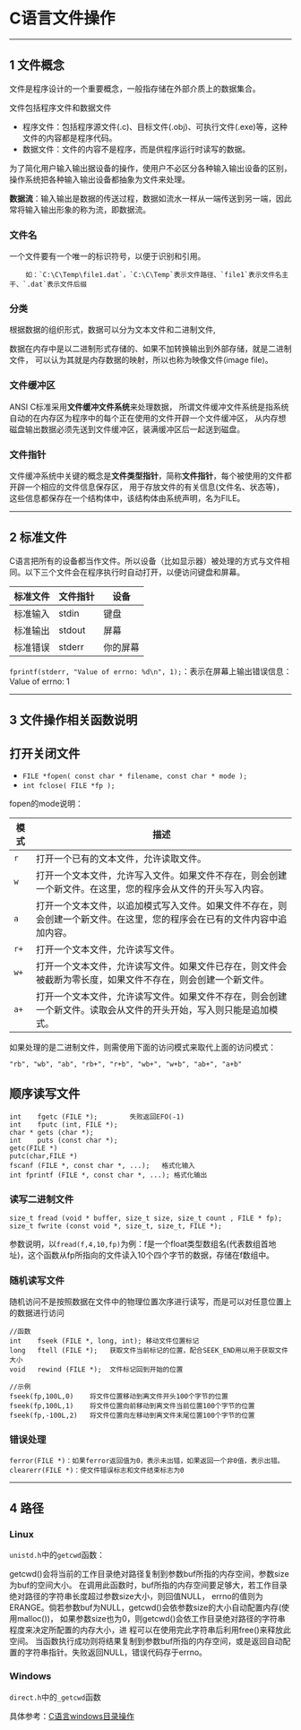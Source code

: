 #  C语言文件操作

---
## 1 文件概念

文件是程序设计的一个重要概念，一般指存储在外部介质上的数据集合。

文件包括程序文件和数据文件

- 程序文件：包括程序源文件(.c)、目标文件(.obj)、可执行文件(.exe)等，这种文件的内容都是程序代码。
- 数据文件：文件的内容不是程序，而是供程序运行时读写的数据。

为了简化用户输入输出据设备的操作，使用户不必区分各种输入输出设备的区别，操作系统把各种输入输出设备都抽象为文件来处理。

**数据流**：输入输出是数据的传送过程，数据如流水一样从一端传送到另一端，因此常将输入输出形象的称为流，即数据流。

### 文件名

一个文件要有一个唯一的标识符号，以便于识别和引用。

        如：`C:\C\Temp\file1.dat`，`C:\C\Temp`表示文件路径、`file1`表示文件名主干、`.dat`表示文件后缀

### 分类

根据数据的组织形式，数据可以分为文本文件和二进制文件,

数据在内存中是以二进制形式存储的、如果不加转换输出到外部存储，就是二进制文件，
可以认为其就是内存数据的映射，所以也称为映像文件(image file)。

### 文件缓冲区

ANSI C标准采用**文件缓冲文件系统**来处理数据，
所谓文件缓冲文件系统是指系统自动的在内存区为程序中的每个正在使用的文件开辟一个文件缓冲区，
从内存想磁盘输出数据必须先送到文件缓冲区，装满缓冲区后一起送到磁盘。

### 文件指针

文件缓冲系统中关键的概念是**文件类型指针**，简称**文件指针**，每个被使用的文件都开辟一个相应的文件信息保存区，
用于存放文件的有关信息(文件名、状态等)，这些信息都保存在一个结构体中，该结构体由系统声明，名为FILE。

---
## 2 标准文件

C语言把所有的设备都当作文件。所以设备（比如显示器）被处理的方式与文件相同。以下三个文件会在程序执行时自动打开，以便访问键盘和屏幕。

标准文件	|   文件指针	|   设备
---|--|---
标准输入	|   stdin   |   键盘
标准输出	|   stdout	|   屏幕
标准错误	|   stderr	|   你的屏幕

`fprintf(stderr, "Value of errno: %d\n", 1);`：表示在屏幕上输出错误信息：Value of errno: 1

---
## 3 文件操作相关函数说明

## 打开关闭文件

- `FILE *fopen( const char * filename, const char * mode );`
- `int fclose( FILE *fp );`

fopen的mode说明：

模式	| 描述
--- | ---
`r`	 | 打开一个已有的文本文件，允许读取文件。
`w`	 | 打开一个文本文件，允许写入文件。如果文件不存在，则会创建一个新文件。在这里，您的程序会从文件的开头写入内容。
`a`	 | 打开一个文本文件，以追加模式写入文件。如果文件不存在，则会创建一个新文件。在这里，您的程序会在已有的文件内容中追加内容。
`r+`	 | 打开一个文本文件，允许读写文件。
`w+`	 | 打开一个文本文件，允许读写文件。如果文件已存在，则文件会被截断为零长度，如果文件不存在，则会创建一个新文件。
`a+`	 | 打开一个文本文件，允许读写文件。如果文件不存在，则会创建一个新文件。读取会从文件的开头开始，写入则只能是追加模式。

如果处理的是二进制文件，则需使用下面的访问模式来取代上面的访问模式：

    "rb", "wb", "ab", "rb+", "r+b", "wb+", "w+b", "ab+", "a+b"

## 顺序读写文件

```
int    fgetc (FILE *);        失败返回EFO(-1)
int    fputc (int, FILE *);
char * gets (char *);
int    puts (const char *);
getc(FILE *)
putc(char,FILE *)
fscanf (FILE *, const char *, ...);   格式化输入
int fprintf (FILE *, const char *, ...); 格式化输出
```
### 读写二进制文件

```
size_t fread (void * buffer, size_t size, size_t count , FILE * fp); 
size_t fwrite (const void *, size_t, size_t, FILE *);
```

参数说明，以`fread(f,4,10,fp)`为例：f是一个float类型数组名(代表数组首地址)，这个函数从fp所指向的文件读入10个四个字节的数据，存储在f数组中。

### 随机读写文件

随机访问不是按照数据在文件中的物理位置次序进行读写，而是可以对任意位置上的数据进行访问

```
//函数
int    fseek (FILE *, long, int); 移动文件位置标记
long   ftell (FILE *);   获取文件当前标记的位置，配合SEEK_END用以用于获取文件大小
void   rewind (FILE *);  文件标记回到开始的位置

//示例
fseek(fp,100L,0)    将文件位置移动到离文件开头100个字节的位置
fseek(fp,100L,1)    将文件位置向前移动到离文件当前位置100个字节的位置
fseek(fp,-100L,2)   将文件位置向左移动到离文件末尾位置100个字节的位置
```

### 错误处理

```
ferror(FILE *)：如果ferror返回值为0，表示未出错，如果返回一个非0值，表示出错。
clearerr(FILE *)：使文件错误标志和文件结束标志为0
```

---
## 4 路径

### Linux

`unistd.h`中的`getcwd`函数：

getcwd()会将当前的工作目录绝对路径复制到参数buf所指的内存空间，参数size为buf的空间大小。
在调用此函数时，buf所指的内存空间要足够大，若工作目录绝对路径的字符串长度超过参数size大小，则回值NULL，
errno的值则为ERANGE。倘若参数buf为NULL，getcwd()会依参数size的大小自动配置内存(使用malloc())，
如果参数size也为0，则getcwd()会依工作目录绝对路径的字符串程度来决定所配置的内存大小，进
程可以在使用完此字符串后利用free()来释放此空间。
当函数执行成功则将结果复制到参数buf所指的内存空间，或是返回自动配置的字符串指针。失败返回NULL，错误代码存于errno。


### Windows

`direct.h`中的`_getcwd`函数

具体参考：[C语言windows目录操作](http://blog.csdn.net/yangalbert/article/details/7455241)